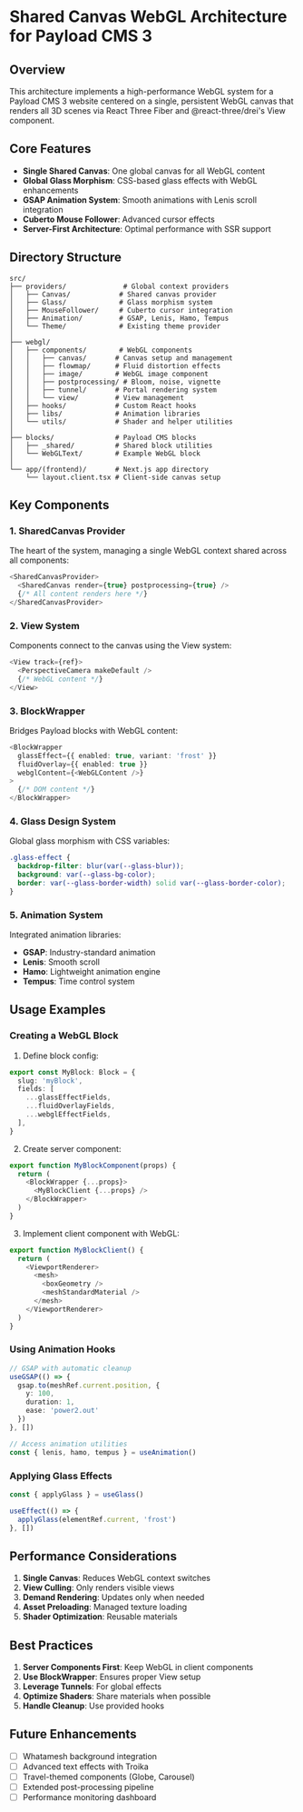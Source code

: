 # Shared Canvas WebGL Architecture for Payload CMS 3

## Overview

This architecture implements a high-performance WebGL system for a Payload CMS 3 website centered on a single, persistent WebGL canvas that renders all 3D scenes via React Three Fiber and @react-three/drei's View component.

## Core Features

- **Single Shared Canvas**: One global canvas for all WebGL content
- **Global Glass Morphism**: CSS-based glass effects with WebGL enhancements
- **GSAP Animation System**: Smooth animations with Lenis scroll integration
- **Cuberto Mouse Follower**: Advanced cursor effects
- **Server-First Architecture**: Optimal performance with SSR support

## Directory Structure

```
src/
├── providers/              # Global context providers
│   ├── Canvas/            # Shared canvas provider
│   ├── Glass/             # Glass morphism system
│   ├── MouseFollower/     # Cuberto cursor integration
│   ├── Animation/         # GSAP, Lenis, Hamo, Tempus
│   └── Theme/             # Existing theme provider
│
├── webgl/
│   ├── components/        # WebGL components
│   │   ├── canvas/       # Canvas setup and management
│   │   ├── flowmap/      # Fluid distortion effects
│   │   ├── image/        # WebGL image component
│   │   ├── postprocessing/ # Bloom, noise, vignette
│   │   ├── tunnel/       # Portal rendering system
│   │   └── view/         # View management
│   ├── hooks/            # Custom React hooks
│   ├── libs/             # Animation libraries
│   └── utils/            # Shader and helper utilities
│
├── blocks/               # Payload CMS blocks
│   ├── _shared/          # Shared block utilities
│   └── WebGLText/        # Example WebGL block
│
└── app/(frontend)/       # Next.js app directory
    └── layout.client.tsx # Client-side canvas setup
```

## Key Components

### 1. SharedCanvas Provider

The heart of the system, managing a single WebGL context shared across all components:

```typescript
<SharedCanvasProvider>
  <SharedCanvas render={true} postprocessing={true} />
  {/* All content renders here */}
</SharedCanvasProvider>
```

### 2. View System

Components connect to the canvas using the View system:

```typescript
<View track={ref}>
  <PerspectiveCamera makeDefault />
  {/* WebGL content */}
</View>
```

### 3. BlockWrapper

Bridges Payload blocks with WebGL content:

```typescript
<BlockWrapper
  glassEffect={{ enabled: true, variant: 'frost' }}
  fluidOverlay={{ enabled: true }}
  webglContent={<WebGLContent />}
>
  {/* DOM content */}
</BlockWrapper>
```

### 4. Glass Design System

Global glass morphism with CSS variables:

```scss
.glass-effect {
  backdrop-filter: blur(var(--glass-blur));
  background: var(--glass-bg-color);
  border: var(--glass-border-width) solid var(--glass-border-color);
}
```

### 5. Animation System

Integrated animation libraries:

- **GSAP**: Industry-standard animation
- **Lenis**: Smooth scroll
- **Hamo**: Lightweight animation engine
- **Tempus**: Time control system

## Usage Examples

### Creating a WebGL Block

1. Define block config:
```typescript
export const MyBlock: Block = {
  slug: 'myBlock',
  fields: [
    ...glassEffectFields,
    ...fluidOverlayFields,
    ...webglEffectFields,
  ],
}
```

2. Create server component:
```typescript
export function MyBlockComponent(props) {
  return (
    <BlockWrapper {...props}>
      <MyBlockClient {...props} />
    </BlockWrapper>
  )
}
```

3. Implement client component with WebGL:
```typescript
export function MyBlockClient() {
  return (
    <ViewportRenderer>
      <mesh>
        <boxGeometry />
        <meshStandardMaterial />
      </mesh>
    </ViewportRenderer>
  )
}
```

### Using Animation Hooks

```typescript
// GSAP with automatic cleanup
useGSAP(() => {
  gsap.to(meshRef.current.position, {
    y: 100,
    duration: 1,
    ease: 'power2.out'
  })
}, [])

// Access animation utilities
const { lenis, hamo, tempus } = useAnimation()
```

### Applying Glass Effects

```typescript
const { applyGlass } = useGlass()

useEffect(() => {
  applyGlass(elementRef.current, 'frost')
}, [])
```

## Performance Considerations

1. **Single Canvas**: Reduces WebGL context switches
2. **View Culling**: Only renders visible views
3. **Demand Rendering**: Updates only when needed
4. **Asset Preloading**: Managed texture loading
5. **Shader Optimization**: Reusable materials

## Best Practices

1. **Server Components First**: Keep WebGL in client components
2. **Use BlockWrapper**: Ensures proper View setup
3. **Leverage Tunnels**: For global effects
4. **Optimize Shaders**: Share materials when possible
5. **Handle Cleanup**: Use provided hooks

## Future Enhancements

- [ ] Whatamesh background integration
- [ ] Advanced text effects with Troika
- [ ] Travel-themed components (Globe, Carousel)
- [ ] Extended post-processing pipeline
- [ ] Performance monitoring dashboard